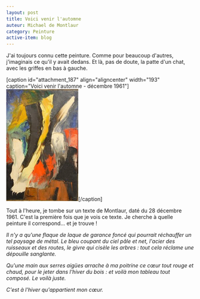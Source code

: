 ```yaml
---
layout: post
title: Voici venir l'automne
auteur: Michael de Montlaur
category: Peinture
active-item: blog
---
```

J'ai toujours connu cette peinture. Comme pour beaucoup d'autres, j'imaginais ce qu'il y avait dedans. Et là, pas de doute, la patte d'un chat, avec les griffes en bas à gauche.

[caption id="attachment_187" align="aligncenter" width="193" caption="Voici venir l&#39;automne - décembre 1961"]<a href="/photos/wordpress/Voici-venir-lautomne.jpg"><img class="size-medium wp-image-187" title="Voici venir l'automne" src="/photos/wordpress/Voici-venir-lautomne-193x300.jpg" alt="" width="193" height="300" /></a>[/caption]

Tout à l'heure, je tombe sur un texte de Montlaur, daté du 28 décembre 1961. C'est la première fois que je vois ce texte. Je cherche à quelle peinture il correspond... et je trouve !

<em>Il n'y a qu'une flaque de laque de garance foncé qui pourrait réchauffer un tel paysage de métal. Le bleu coupant du ciel pâle et net, l'acier des ruisseaux et des routes, le givre qui cisèle les arbres : tout cela réclame une dépouille sanglante.</em>

<em>Qu'une main aux serres aigües arrache à ma poitrine ce cœur tout rouge et chaud, pour le jeter dans l'hiver du bois : et voilà mon tableau tout composé. Le voilà juste.</em>

<em>C'est à l'hiver qu'appartient mon cœur.</em>
